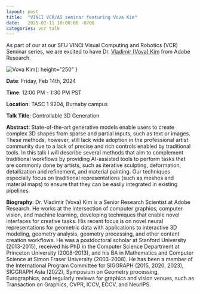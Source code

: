 ```yaml
---
layout: post
title:  "VINCI VCR/AI seminar featuring Vova Kim"
date:   2025-02-11 10:00:00 -0700
categories: vcr talk
---
```


As part of our at our SFU VINCI Visual Computing and Robotics (VCR) Seminar series, we are excited to have Dr. [Vladimir (Vova) Kim](http://www.vovakim.com/) from Adobe Research.

![Vova Kim](https://ml.cs.sfu.ca/static/img/vova_kim.2ec5dca.jpg){: height="250" }

**Date**: Friday, Feb 14th, 2024

**Time**: 12:00 PM - 1:30 PM PST

**Location**: TASC 1 9204, Burnaby campus

**Talk Title**: Controllable 3D Generation

**Abstract**: State-of-the-art generative models enable users to create complex 3D shapes from sparse and partial inputs, such as text or images. These methods, however, still lack wide adoption in the professional artist community due to a lack of precise and rich controls enabled by traditional tools. In this talk I will describe several methods that aim to complement traditional workflows by providing AI-assisted tools to perform tasks that are commonly done by artists, such as iterative sculpting, deformation, detailization and refinement, and material painting. Our techniques especially focus on traditional representations (such as meshes and material maps) to ensure that they can be easily integrated in existing pipelines.

**Biography**: Dr. Vladimir (Vova) Kim is a Senior Research Scientist at Adobe Research. He works at the intersection of computer graphics, computer vision, and machine learning, developing techniques that enable novel interfaces for creative tasks. His recent focus is on novel neural representations for geometric data with applications to interactive 3D modeling, geometry analysis, geometry processing, and other content creation workflows. He was a postdoctoral scholar at Stanford University (2013-2015), received his PhD in the Computer Science Department at Princeton University (2008-2013), and his BA in Mathematics and Computer Science at Simon Fraser University (2003-2008). He has been a member of the International Program Committee for SIGGRAPH (2015, 2020, 2023), SIGGRAPH Asia (2022), Symposium on Geometry processing, Eurographics, and regularly reviews for graphics and vision venues, such as Transaction on Graphics, CVPR, ICCV, ECCV, and NeurIPS.